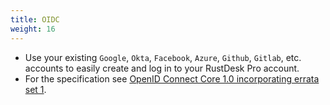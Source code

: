 ```yaml
---
title: OIDC
weight: 16
---
```


- Use your existing `Google`, `Okta`, `Facebook`, `Azure`, `Github`, `Gitlab`, etc. accounts to easily create and log in to your RustDesk Pro account.
- For the specification see [OpenID Connect Core 1.0 incorporating errata set 1](https://openid.net/specs/openid-connect-core-1_0.html).
